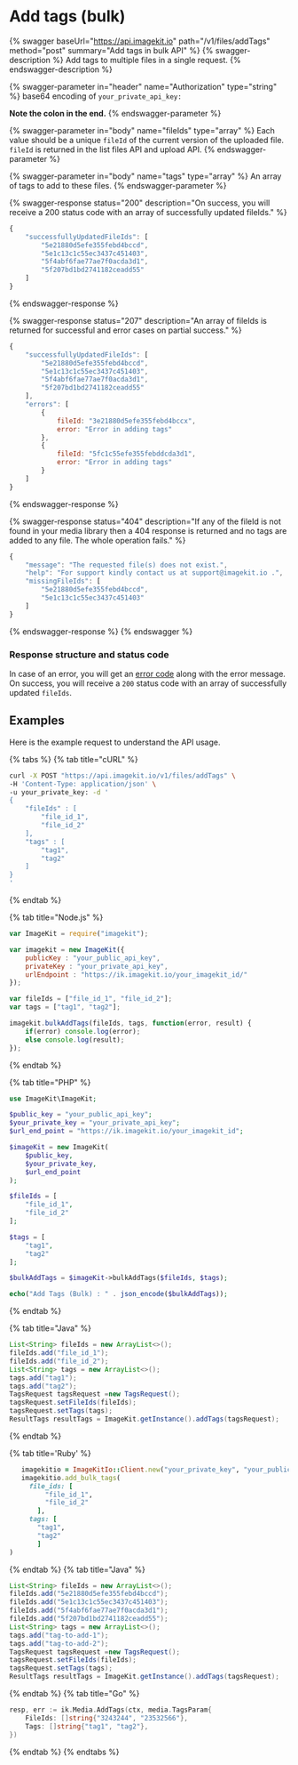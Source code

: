 # Add tags (bulk)

{% swagger baseUrl="https://api.imagekit.io" path="/v1/files/addTags" method="post" summary="Add tags in bulk API" %}
{% swagger-description %}
Add tags to multiple files in a single request.
{% endswagger-description %}

{% swagger-parameter in="header" name="Authorization" type="string" %}
base64 encoding of `your_private_api_key:`

**Note the colon in the end.**
{% endswagger-parameter %}

{% swagger-parameter in="body" name="fileIds" type="array" %}
Each value should be a unique `fileId` of the current version of the uploaded file. `fileId` is returned in the list files API and upload API.
{% endswagger-parameter %}

{% swagger-parameter in="body" name="tags" type="array" %}
An array of tags to add to these files.
{% endswagger-parameter %}

{% swagger-response status="200" description="On success, you will receive a 200 status code with an array of successfully updated fileIds." %}
```javascript
{
    "successfullyUpdatedFileIds": [
        "5e21880d5efe355febd4bccd",
        "5e1c13c1c55ec3437c451403",
        "5f4abf6fae77ae7f0acda3d1", 
        "5f207bd1bd2741182ceadd55"
    ]
}
```
{% endswagger-response %}

{% swagger-response status="207" description="An array of fileIds is returned for successful and error cases on partial success." %}
```javascript
{
    "successfullyUpdatedFileIds": [
        "5e21880d5efe355febd4bccd",
        "5e1c13c1c55ec3437c451403",
        "5f4abf6fae77ae7f0acda3d1", 
        "5f207bd1bd2741182ceadd55"
    ],
    "errors": [
        {
            fileId: "3e21880d5efe355febd4bccx",
            error: "Error in adding tags"
        },
        {
            fileId: "5fc1c55efe355febddcda3d1",
            error: "Error in adding tags"
        }
    ]
}
```
{% endswagger-response %}

{% swagger-response status="404" description="If any of the fileId is not found in your media library then a 404 response is returned and no tags are added to any file. The whole operation fails." %}
```javascript
{
    "message": "The requested file(s) does not exist.",
    "help": "For support kindly contact us at support@imagekit.io .",
    "missingFileIds": [
        "5e21880d5efe355febd4bccd",
        "5e1c13c1c55ec3437c451403"
    ]
}
```
{% endswagger-response %}
{% endswagger %}

### Response structure and status code

In case of an error, you will get an [error code](../api-introduction/#error-codes) along with the error message. On success, you will receive a `200` status code with an array of successfully updated `fileIds`.

## Examples

Here is the example request to understand the API usage.

{% tabs %}
{% tab title="cURL" %}
```bash
curl -X POST "https://api.imagekit.io/v1/files/addTags" \
-H 'Content-Type: application/json' \
-u your_private_key: -d '
{
	"fileIds" : [
		"file_id_1",
        "file_id_2"
	],
	"tags" : [
		"tag1",
        "tag2"
	]
}
'
```
{% endtab %}

{% tab title="Node.js" %}
```javascript
var ImageKit = require("imagekit");

var imagekit = new ImageKit({
    publicKey : "your_public_api_key",
    privateKey : "your_private_api_key",
    urlEndpoint : "https://ik.imagekit.io/your_imagekit_id/"
});

var fileIds = ["file_id_1", "file_id_2"];
var tags = ["tag1", "tag2"];

imagekit.bulkAddTags(fileIds, tags, function(error, result) {
    if(error) console.log(error);
    else console.log(result);
});
```
{% endtab %}

{% tab title="PHP" %}
```php
use ImageKit\ImageKit;

$public_key = "your_public_api_key";
$your_private_key = "your_private_api_key";
$url_end_point = "https://ik.imagekit.io/your_imagekit_id";

$imageKit = new ImageKit(
    $public_key,
    $your_private_key,
    $url_end_point
);

$fileIds = [
    "file_id_1",
    "file_id_2"
];

$tags = [
    "tag1",
    "tag2"
];

$bulkAddTags = $imageKit->bulkAddTags($fileIds, $tags);

echo("Add Tags (Bulk) : " . json_encode($bulkAddTags));
```
{% endtab %}

{% tab title="Java" %}
```java
List<String> fileIds = new ArrayList<>();
fileIds.add("file_id_1");
fileIds.add("file_id_2");
List<String> tags = new ArrayList<>();
tags.add("tag1");
tags.add("tag2");
TagsRequest tagsRequest =new TagsRequest();
tagsRequest.setFileIds(fileIds);
tagsRequest.setTags(tags);
ResultTags resultTags = ImageKit.getInstance().addTags(tagsRequest);

```
{% endtab %}

{% tab title='Ruby' %}
 ```ruby
    imagekitio = ImageKitIo::Client.new("your_private_key", "your_public_key", "your_url_endpoint")
    imagekitio.add_bulk_tags(
      file_ids: [
          "file_id_1",
          "file_id_2"
        ],
      tags: [
        "tag1", 
        "tag2"
        ]
)
 ```
{% endtab %}
{% tab title="Java" %}
```java
List<String> fileIds = new ArrayList<>();
fileIds.add("5e21880d5efe355febd4bccd");
fileIds.add("5e1c13c1c55ec3437c451403");
fileIds.add("5f4abf6fae77ae7f0acda3d1");
fileIds.add("5f207bd1bd2741182ceadd55");
List<String> tags = new ArrayList<>();
tags.add("tag-to-add-1");
tags.add("tag-to-add-2");
TagsRequest tagsRequest =new TagsRequest();
tagsRequest.setFileIds(fileIds);
tagsRequest.setTags(tags);
ResultTags resultTags = ImageKit.getInstance().addTags(tagsRequest);
```
{% endtab %}
{% tab title="Go" %}
```Go
resp, err := ik.Media.AddTags(ctx, media.TagsParam{
    FileIds: []string{"3243244", "23532566"},
    Tags: []string{"tag1", "tag2"},
})
```
{% endtab %}
{% endtabs %}
